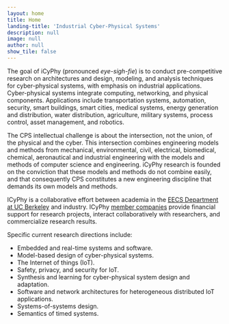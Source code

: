 ```yaml
---
layout: home
title: Home
landing-title: 'Industrial Cyber-Physical Systems'
description: null
image: null
author: null
show_tile: false
---
```


The goal of iCyPhy (pronounced _eye-sigh-fie_) is to conduct pre-competitive research on architectures and design, modeling, and analysis techniques for cyber-physical systems, with emphasis on industrial applications. Cyber-physical systems integrate computing, networking, and physical components. Applications include transportation systems, automation, security, smart buildings, smart cities, medical systems, energy generation and distribution, water distribution, agriculture, military systems, process control, asset management, and robotics.

The CPS intellectual challenge is about the intersection, not the union, of the physical and the cyber. This intersection combines engineering models and methods from mechanical, environmental, civil, electrical, biomedical, chemical, aeronautical and industrial engineering with the models and methods of computer science and engineering. iCyPhy research is founded on the conviction that these models and methods do not combine easily, and that consequently CPS constitutes a new engineering discipline that demands its own models and methods.

ICyPhy is a collaborative effort between academia in the [EECS Department at UC Berkeley](https://eecs.berkeley.edu/) and industry. ICyPhy [member companies](membership.html) provide financial support for research projects, interact collaboratively with researchers, and commercialize research results.

Specific current research directions include:

* Embedded and real-time systems and software.
* Model-based design of cyber-physical systems.
* The Internet of things (IoT).
* Safety, privacy, and security for IoT.
* Synthesis and learning for cyber-physical system design and adaptation.
* Software and network architectures for heterogeneous distributed IoT applications.
* Systems-of-systems design.
* Semantics of timed systems.
